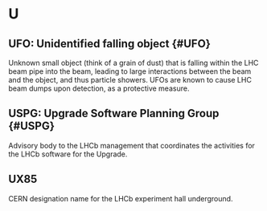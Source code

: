 # U

## UFO: Unidentified falling object {#UFO}

Unknown small object (think of a grain of dust) that is falling within the LHC beam pipe into the beam, leading to large interactions between the beam and the object, and thus particle showers.
UFOs are known to cause LHC beam dumps upon detection, as a protective measure.

## USPG: Upgrade Software Planning Group {#USPG}

Advisory body to the LHCb management that coordinates the activities for the LHCb software for the Upgrade.

## UX85

CERN designation name for the LHCb experiment hall underground.
